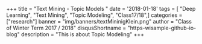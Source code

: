 +++
title = "Text Mining - Topic Models "
date = '2018-01-18'
tags = [ "Deep Learning", "Text Mining", "Topic Modeling", "Class17/18",]
categories = ["research"]
banner = "img/banners/textMininigKlein.png"
author = "Class of Winter Term 2017 / 2018"
disqusShortname = "https-wisample-github-io-blog"
description = "This is about Topic Modeling"
+++

